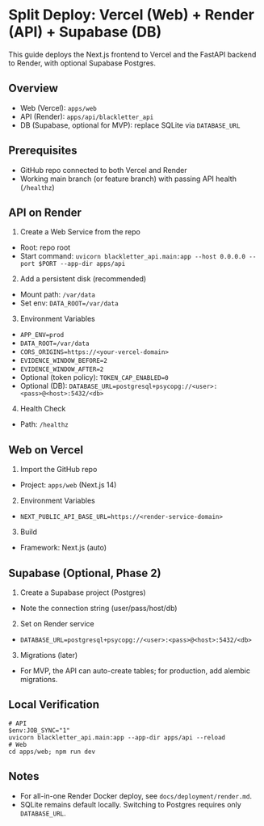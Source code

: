 # Split Deploy: Vercel (Web) + Render (API) + Supabase (DB)

This guide deploys the Next.js frontend to Vercel and the FastAPI backend to Render, with optional Supabase Postgres.

## Overview

- Web (Vercel): `apps/web`
- API (Render): `apps/api/blackletter_api`
- DB (Supabase, optional for MVP): replace SQLite via `DATABASE_URL`

## Prerequisites

- GitHub repo connected to both Vercel and Render
- Working main branch (or feature branch) with passing API health (`/healthz`)

## API on Render

1) Create a Web Service from the repo
- Root: repo root
- Start command: `uvicorn blackletter_api.main:app --host 0.0.0.0 --port $PORT --app-dir apps/api`

2) Add a persistent disk (recommended)
- Mount path: `/var/data`
- Set env: `DATA_ROOT=/var/data`

3) Environment Variables
- `APP_ENV=prod`
- `DATA_ROOT=/var/data`
- `CORS_ORIGINS=https://<your-vercel-domain>`
- `EVIDENCE_WINDOW_BEFORE=2`
- `EVIDENCE_WINDOW_AFTER=2`
- Optional (token policy): `TOKEN_CAP_ENABLED=0`
- Optional (DB): `DATABASE_URL=postgresql+psycopg://<user>:<pass>@<host>:5432/<db>`

4) Health Check
- Path: `/healthz`

## Web on Vercel

1) Import the GitHub repo
- Project: `apps/web` (Next.js 14)

2) Environment Variables
- `NEXT_PUBLIC_API_BASE_URL=https://<render-service-domain>`

3) Build
- Framework: Next.js (auto)

## Supabase (Optional, Phase 2)

1) Create a Supabase project (Postgres)
- Note the connection string (user/pass/host/db)

2) Set on Render service
- `DATABASE_URL=postgresql+psycopg://<user>:<pass>@<host>:5432/<db>`

3) Migrations (later)
- For MVP, the API can auto-create tables; for production, add alembic migrations.

## Local Verification

    # API
    $env:JOB_SYNC="1"
    uvicorn blackletter_api.main:app --app-dir apps/api --reload
    # Web
    cd apps/web; npm run dev

## Notes

- For all-in-one Render Docker deploy, see `docs/deployment/render.md`.
- SQLite remains default locally. Switching to Postgres requires only `DATABASE_URL`.

